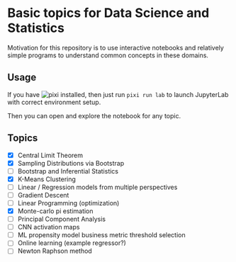 # Basic topics for Data Science and Statistics

Motivation for this repository is to use interactive notebooks and relatively simple programs to understand common concepts in these domains.

## Usage

If you have ![pixi](https://github.com/prefix-dev/pixi) installed, then just run `pixi run lab` to launch JupyterLab with correct environment setup.

Then you can open and explore the notebook for any topic.

## Topics

- [x] Central Limit Theorem
- [x] Sampling Distributions via Bootstrap
- [ ] Bootstrap and Inferential Statistics
- [x] K-Means Clustering
- [ ] Linear / Regression models from multiple perspectives
- [ ] Gradient Descent
- [ ] Linear Programming (optimization)
- [x] Monte-carlo pi estimation
- [ ] Principal Component Analysis
- [ ] CNN activation maps
- [ ] ML propensity model business metric threshold selection
- [ ] Online learning (example regressor?)
- [ ] Newton Raphson method
